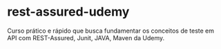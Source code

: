 # rest-assured-udemy
Curso prático e rápido que busca fundamentar os conceitos de teste em API com REST-Assured, Junit, JAVA, Maven da Udemy.
